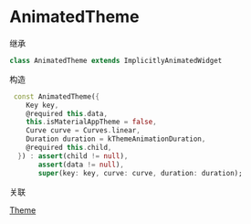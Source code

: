 # AnimatedTheme

继承
``` dart
class AnimatedTheme extends ImplicitlyAnimatedWidget
```
构造
``` dart
 const AnimatedTheme({
    Key key,
    @required this.data,
    this.isMaterialAppTheme = false,
    Curve curve = Curves.linear,
    Duration duration = kThemeAnimationDuration,
    @required this.child,
  }) : assert(child != null),
       assert(data != null),
       super(key: key, curve: curve, duration: duration);
```
关联

[Theme](./Theme.html)